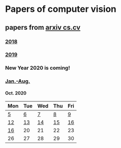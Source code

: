 # Papers of computer vision

## papers from [arxiv cs.cv](http://arxiv.org)
### [2018](2018.md)
### [2019](2019.md)

### New Year 2020 is coming!

### [Jan.-Aug.](2020.md)





#### Oct. 2020
| Mon                           | Tue                           | Wed                           | Thu                           | Fri                           |
| ----------------------------- | ----------------------------- | ----------------------------- | ----------------------------- | ----------------------------- |
[5](2020/202010/20201005.md) | [6](2020/202010/20201006.md) | [7](2020/202010/20201007.md) | [8](2020/202010/20201008.md) | [9](2020/202010/20201009.md) |
[12](2020/202010/20201012.md) | [13](2020/202010/20201013.md) | [14](2020/202010/20201014.md) | [15](2020/202010/20201015.md)  | [16](2020/202010/20201016.md)  |
[16](2020/202010/20201014.md) | 20 | 21 | 22 | 23 |
26 | 27 | 28 | 29 | 30 |